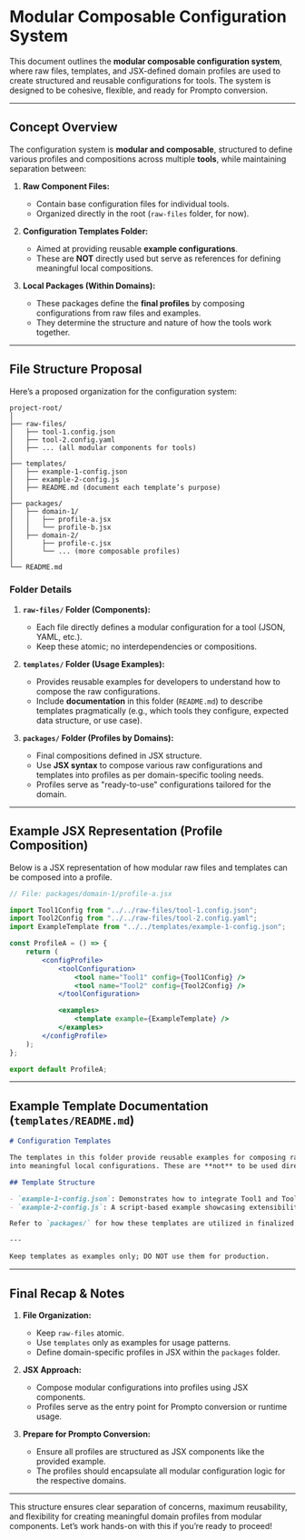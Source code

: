 # Modular Composable Configuration System

This document outlines the **modular composable configuration system**, where raw files, templates, and JSX-defined domain profiles are used to create structured and reusable configurations for tools. The system is designed to be cohesive, flexible, and ready for Prompto conversion.

---

## Concept Overview

The configuration system is **modular and composable**, structured to define various profiles and compositions across multiple **tools**, while maintaining separation between:

1. **Raw Component Files:** 
   - Contain base configuration files for individual tools.
   - Organized directly in the root (`raw-files` folder, for now).

2. **Configuration Templates Folder:**
   - Aimed at providing reusable **example configurations**.
   - These are **NOT** directly used but serve as references for defining meaningful local compositions.

3. **Local Packages (Within Domains):**
   - These packages define the **final profiles** by composing configurations from raw files and examples.
   - They determine the structure and nature of how the tools work together.

---

## File Structure Proposal

Here’s a proposed organization for the configuration system:

```plaintext
project-root/
│
├── raw-files/
│   ├── tool-1.config.json
│   ├── tool-2.config.yaml
│   ├── ... (all modular components for tools)
│
├── templates/
│   ├── example-1-config.json
│   ├── example-2-config.js
│   ├── README.md (document each template’s purpose)
│
├── packages/
│   ├── domain-1/
│   │   ├── profile-a.jsx
│   │   └── profile-b.jsx
│   ├── domain-2/
│       ├── profile-c.jsx
│       └── ... (more composable profiles)
│
└── README.md
```

### Folder Details

1. **`raw-files/` Folder (Components):**
   - Each file directly defines a modular configuration for a tool (JSON, YAML, etc.).
   - Keep these atomic; no interdependencies or compositions.

2. **`templates/` Folder (Usage Examples):**
   - Provides reusable examples for developers to understand how to compose the raw configurations.
   - Include **documentation** in this folder (`README.md`) to describe templates pragmatically (e.g., which tools they configure, expected data structure, or use case).

3. **`packages/` Folder (Profiles by Domains):**
   - Final compositions defined in JSX structure.
   - Use **JSX syntax** to compose various raw configurations and templates into profiles as per domain-specific tooling needs.
   - Profiles serve as "ready-to-use" configurations tailored for the domain.

---

## Example JSX Representation (Profile Composition)

Below is a JSX representation of how modular raw files and templates can be composed into a profile.

```jsx
// File: packages/domain-1/profile-a.jsx

import Tool1Config from "../../raw-files/tool-1.config.json";
import Tool2Config from "../../raw-files/tool-2.config.yaml";
import ExampleTemplate from "../../templates/example-1-config.json";

const ProfileA = () => {
    return (
        <configProfile>
            <toolConfiguration>
                <tool name="Tool1" config={Tool1Config} />
                <tool name="Tool2" config={Tool2Config} />
            </toolConfiguration>

            <examples>
                <template example={ExampleTemplate} />
            </examples>
        </configProfile>
    );
};

export default ProfileA;
```

---

## Example Template Documentation (`templates/README.md`)

```markdown
# Configuration Templates

The templates in this folder provide reusable examples for composing raw configuration files 
into meaningful local configurations. These are **not** to be used directly but serve as guidance.

## Template Structure

- `example-1-config.json`: Demonstrates how to integrate Tool1 and Tool2 configurations for basic workflows.
- `example-2-config.js`: A script-based example showcasing extensibility with advanced hooks or overrides.

Refer to `packages/` for how these templates are utilized in finalized profiles.

---

Keep templates as examples only; DO NOT use them for production.
```

---

## Final Recap & Notes

1. **File Organization:**
   - Keep `raw-files` atomic.
   - Use `templates` only as examples for usage patterns.
   - Define domain-specific profiles in JSX within the `packages` folder.

2. **JSX Approach:**
   - Compose modular configurations into profiles using JSX components.
   - Profiles serve as the entry point for Prompto conversion or runtime usage.

3. **Prepare for Prompto Conversion:**
   - Ensure all profiles are structured as JSX components like the provided example.
   - The profiles should encapsulate all modular configuration logic for the respective domains.

---

This structure ensures clear separation of concerns, maximum reusability, and flexibility for creating meaningful domain profiles from modular components. Let’s work hands-on with this if you’re ready to proceed!